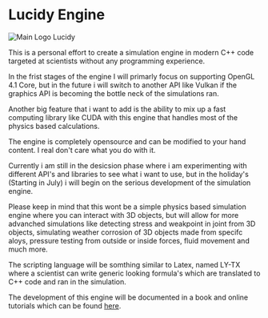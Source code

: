 # Lucidy Engine 

![Main Logo Lucidy](https://user-images.githubusercontent.com/59289792/82435068-0ea8c400-9a94-11ea-9581-3ffc61f56a7c.png)

This is a personal effort to create a simulation engine in modern C++ code targeted at scientists without any programming experience. 

In the frist stages of the engine I will primarly focus on supporting OpenGL 4.1 Core, but in the future i will switch to another API like Vulkan if the graphics API is becoming the bottle neck of the simulations ran. 

Another big feature that i want to add is the ability to mix up a fast computing library like CUDA with this engine that handles most of the physics based calculations. 

The engine is completely opensource and can be modified to your hand content. I real don't care what you do with it. 

Currently i am still in the desicsion phase where i am experimenting with different API's and libraries to see what i want to use, but in the holiday's (Starting in July) i will begin on the serious development of the simulation engine. 

Please keep in mind that this wont be a simple physics based simulation engine where you can interact with 3D objects, but will allow for more advanched simulations like detecting stress and weakpoint in joint from 3D objects, simulating weather corrosion of 3D objects made from specifc aloys, pressure testing from outside or inside forces, fluid movement and much more. 

The scripting language will be somthing similar to Latex, named LY-TX where a scientist can write generic looking formula's which are translated to C++ code and ran in the simulation. 

The development of this engine will be documented in a book and online tutorials which can be found [here](https://www.youtube.com/channel/UC9LIByiO3rSoQcDVwfGk8Qg?view_as=subscriber). 



